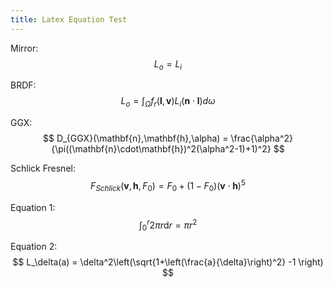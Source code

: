 ```yaml
---
title: Latex Equation Test
---
```


Mirror:
$$ L_o = L_i $$

BRDF:
$$ L_o = \int_\Omega{f_r(\mathbf{l},\mathbf{v})L_i(\mathbf{n}\cdot\mathbf{l})d\omega} $$

GGX:
$$ D_{GGX}(\mathbf{n},\mathbf{h},\alpha) = \frac{\alpha^2}{\pi((\mathbf{n}\cdot\mathbf{h})^2(\alpha^2-1)+1)^2} $$

Schlick Fresnel:
$$ F_{Schlick}(\mathbf{v},\mathbf{h},F_0)=F_0+(1-F_0)(\mathbf{v}\cdot\mathbf{h})^5 $$

Equation 1:
$$ \int_0^r 2 \pi r \mathrm{d}r = \pi r^2 $$

Equation 2:
$$ L_\delta(a) = \delta^2\left(\sqrt{1+\left(\frac{a}{\delta}\right)^2} -1 \right) $$
